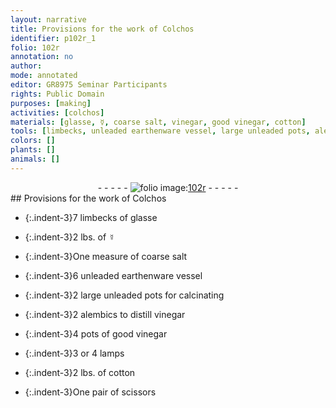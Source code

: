 ```yaml
---
layout: narrative
title: Provisions for the work of Colchos
identifier: p102r_1
folio: 102r
annotation: no
author:
mode: annotated
editor: GR8975 Seminar Participants
rights: Public Domain
purposes: [making]
activities: [colchos]
materials: [glasse, ☿, coarse salt, vinegar, good vinegar, cotton]
tools: [limbecks, unleaded earthenware vessel, large unleaded pots, alembics, pots, lamps, scissors]
colors: []
plants: []
animals: []
---
```


 <div class="folio" align="center">- - - - - <a href="http://gallica.bnf.fr/ark:/12148/btv1b10500001g/f209.image" target="_blank"><img src="https://cu-mkp.github.io/GR8975-edition/assets/photo-icon.png" alt="folio image: " style="display:inline-block; margin-bottom:-3px;"/>102r</a> - - - - - </div>  <span class="activity"></span> 
## Provisions for the work of Colchos

 
 
- {:.indent-3}7 <span class="unit"><span class="tool">limbecks</span></span> of <span class="material">glasse</span>
 
- {:.indent-3}2 <span class="unit">lbs.</span> of <span class="material">☿</span>
 
- {:.indent-3}One <span class="unit">measure</span> of <span class="material">coarse salt</span>
 
- {:.indent-3}6 <span class="tool">unleaded earthenware vessel</span>
 
- {:.indent-3}2 <span class="tool">large unleaded pots</span> for calcinating
 
- {:.indent-3}2 <span class="tool">alembics</span> to distill <span class="material">vinegar</span>
 
- {:.indent-3}4 <span class="unit"><span class="tool">pots</span></span> of <span class="material">good vinegar</span>
 
- {:.indent-3}3 or 4 <span class="tool">lamps</span>
 
- {:.indent-3}2 <span class="unit">lbs.</span> of <span class="material">cotton</span>
 
- {:.indent-3}One pair of <span class="tool">scissors</span>
 
 